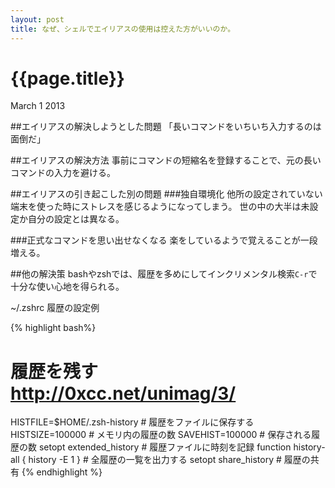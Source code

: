 ```yaml
---
layout: post
title: なぜ、シェルでエイリアスの使用は控えた方がいいのか。
---
```


# {{page.title}}

<div class="meta">March 1 2013</div>

##エイリアスの解決しようとした問題
「長いコマンドをいちいち入力するのは面倒だ」

##エイリアスの解決方法
事前にコマンドの短縮名を登録することで、元の長いコマンドの入力を避ける。

##エイリアスの引き起こした別の問題
###独自環境化
他所の設定されていない端末を使った時にストレスを感じるようになってしまう。
世の中の大半は未設定か自分の設定とは異なる。

###正式なコマンドを思い出せなくなる
楽をしているようで覚えることが一段増える。

##他の解決策
bashやzshでは、履歴を多めにしてインクリメンタル検索`C-r`で十分な使い心地を得られる。

~/.zshrc 履歴の設定例

{% highlight bash%}
# 履歴を残す http://0xcc.net/unimag/3/
HISTFILE=$HOME/.zsh-history           # 履歴をファイルに保存する
HISTSIZE=100000                       # メモリ内の履歴の数
SAVEHIST=100000                       # 保存される履歴の数
setopt extended_history               # 履歴ファイルに時刻を記録
function history-all { history -E 1 } # 全履歴の一覧を出力する
setopt share_history                  # 履歴の共有
{% endhighlight %}
